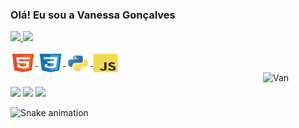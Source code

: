 ### Olá! Eu sou a Vanessa Gonçalves
<div>
  <a href="https://github/vangoncalves">
  <img height="180em" src="https://github-readme-stats.vercel.app/api?username=vangoncalves&show_icons=true&theme=dracula&include_all_commits=true&count_private=true"/>
  <img height="180em" src="https://github-readme-stats.vercel.app/api/top-langs/?username=vangoncalves&layout=compact&langs_count=16&theme=dracula"/>
</div>

<div style="display: inline_block"><br>
  <img align="center" alt="Van-HTML" height="30" width="40" src="https://raw.githubusercontent.com/devicons/devicon/master/icons/html5/html5-original.svg">
  <img align="center" alt="Van-CSS" height="30" width="40" src="https://raw.githubusercontent.com/devicons/devicon/master/icons/css3/css3-original.svg">
  <img align="center" alt="Van-Python" height="30" width="40" src="https://raw.githubusercontent.com/devicons/devicon/master/icons/python/python-original.svg">
  <img align="center" alt="Van-JavaScript" height="30" width="40" src="https://raw.githubusercontent.com/devicons/devicon/master/icons/javascript/javascript-original.svg">
</div>
<img align="right" alt="Van" heigth="100" width="100" src="https://cdn.discordapp.com/attachments/611323880497217580/1210352945053437983/gifmaker_me_2.gif?ex=65ea4005&is=65d7cb05&hm=4074347590294229e0d1bea5d988ede4cef665f759d38d85c4407ffddacb7c57&">

###

<div>
  <a href = "mailto:contatovangoncalvesilva@gmail.com"><img src="https://img.shields.io/badge/Gmail-D14836?style=for-the-badge&logo=gmail&logoColor=white" target="_blank"></a>
  <a href="https://instagram.com/vangonssi" target="_blank"><img src="https://img.shields.io/badge/-Instagram-%23E4405F?style=for-the-badge&logo=instagram&logoColor=white" target="_blank"></a>
  <a href="https://www.linkedin.com/in/vangoncalvesilva" target="_blank"><img src="https://img.shields.io/badge/-LinkedIn-%230077B5?style=for-the-badge&logo=linkedin&logoColor=white" target="_blank"></a>
  
  ![Snake animation](https://github.com/vangoncalves/vangoncalves/blob/output/github-contribution-grid-snake.svg)
</div>
